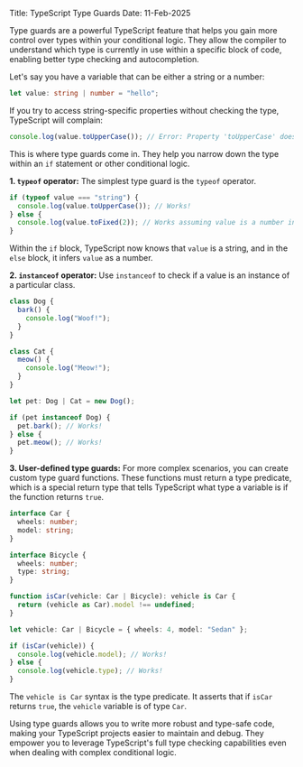 Title: TypeScript Type Guards
Date: 11-Feb-2025

Type guards are a powerful TypeScript feature that helps you gain more control over types within your conditional logic.  They allow the compiler to understand which type is currently in use within a specific block of code, enabling better type checking and autocompletion.

Let's say you have a variable that can be either a string or a number:

```typescript
let value: string | number = "hello";
```

If you try to access string-specific properties without checking the type, TypeScript will complain:

```typescript
console.log(value.toUpperCase()); // Error: Property 'toUpperCase' does not exist on type 'string | number'.
```

This is where type guards come in. They help you narrow down the type within an `if` statement or other conditional logic.

**1. `typeof` operator:** The simplest type guard is the `typeof` operator.

```typescript
if (typeof value === "string") {
  console.log(value.toUpperCase()); // Works!
} else {
  console.log(value.toFixed(2)); // Works assuming value is a number in this branch
}
```

Within the `if` block, TypeScript now knows that `value` is a string, and in the `else` block, it infers `value` as a number.

**2. `instanceof` operator:** Use `instanceof` to check if a value is an instance of a particular class.

```typescript
class Dog {
  bark() {
    console.log("Woof!");
  }
}

class Cat {
  meow() {
    console.log("Meow!");
  }
}

let pet: Dog | Cat = new Dog();

if (pet instanceof Dog) {
  pet.bark(); // Works!
} else {
  pet.meow(); // Works!
}

```


**3. User-defined type guards:**  For more complex scenarios, you can create custom type guard functions. These functions must return a type predicate, which is a special return type that tells TypeScript what type a variable is if the function returns `true`.

```typescript
interface Car {
  wheels: number;
  model: string;
}

interface Bicycle {
  wheels: number;
  type: string;
}

function isCar(vehicle: Car | Bicycle): vehicle is Car {
  return (vehicle as Car).model !== undefined;
}

let vehicle: Car | Bicycle = { wheels: 4, model: "Sedan" };

if (isCar(vehicle)) {
  console.log(vehicle.model); // Works!
} else {
  console.log(vehicle.type); // Works!
}

```

The `vehicle is Car` syntax is the type predicate. It asserts that if `isCar` returns `true`, the `vehicle` variable is of type `Car`.

Using type guards allows you to write more robust and type-safe code, making your TypeScript projects easier to maintain and debug. They empower you to leverage TypeScript's full type checking capabilities even when dealing with complex conditional logic.
